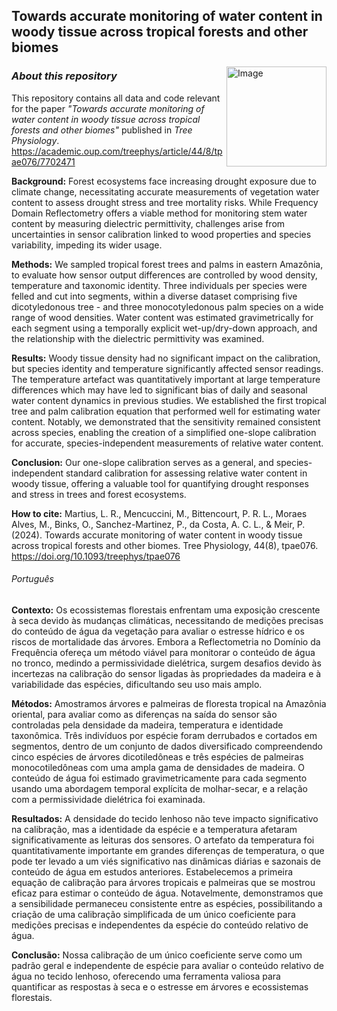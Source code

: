 ## Towards accurate monitoring of water content in woody tissue across tropical forests and other biomes
<img align="right" src="https://github.com/lionmartius/Martius_et_al_24_tree_water_content/assets/146541125/aefd7cee-0f9f-4928-acdf-80e9bf0aac75" alt="Image" width="160">


### _About this repository_
This repository contains all data and code relevant for the paper _"Towards accurate monitoring of water content in woody tissue across tropical forests and other biomes"_ published in _Tree Physiology_.
https://academic.oup.com/treephys/article/44/8/tpae076/7702471

**Background:**	Forest ecosystems face increasing drought exposure due to climate change, necessitating accurate measurements of vegetation water content to assess drought stress and tree mortality risks. While Frequency Domain Reflectometry offers a viable method for monitoring stem water content by measuring dielectric permittivity, challenges arise from uncertainties in sensor calibration linked to wood properties and species variability, impeding its wider usage.

**Methods:**	We sampled tropical forest trees and palms in eastern Amazônia, to evaluate how sensor output differences are controlled by wood density, temperature and taxonomic identity. Three individuals per species were felled and cut into segments, within a diverse dataset comprising five dicotyledonous tree - and three monocotyledonous palm species on a wide range of wood densities. Water content was estimated gravimetrically for each segment using a temporally explicit wet-up/dry-down approach, and the relationship with the dielectric permittivity was examined. 

**Results:**	Woody tissue density had no significant impact on the calibration, but species identity and temperature significantly affected sensor readings. The temperature artefact was quantitatively important at large temperature differences which may have led to significant bias of daily and seasonal water content dynamics in previous studies. 
We established the first tropical tree and palm calibration equation that performed well for estimating water content. Notably, we demonstrated that the sensitivity remained consistent across species, enabling the creation of a simplified one-slope calibration for accurate, species-independent measurements of relative water content. 

**Conclusion:**	Our one-slope calibration serves as a general, and species-independent standard calibration for assessing relative water content in woody tissue, offering a valuable tool for quantifying drought responses and stress in trees and forest ecosystems.

**How to cite:** 
Martius, L. R., Mencuccini, M., Bittencourt, P. R. L., Moraes Alves, M., Binks, O., Sanchez-Martinez, P., da Costa, A. C. L., & Meir, P. (2024). Towards accurate monitoring of water content in woody tissue across tropical forests and other biomes. Tree Physiology, 44(8), tpae076. https://doi.org/10.1093/treephys/tpae076

###### Português

**Contexto:** Os ecossistemas florestais enfrentam uma exposição crescente à seca devido às mudanças climáticas, necessitando de medições precisas do conteúdo de água da vegetação para avaliar o estresse hídrico e os riscos de mortalidade das árvores. Embora a Reflectometria no Domínio da Frequência ofereça um método viável para monitorar o conteúdo de água no tronco, medindo a permissividade dielétrica, surgem desafios devido às incertezas na calibração do sensor ligadas às propriedades da madeira e à variabilidade das espécies, dificultando seu uso mais amplo.

**Métodos:** Amostramos árvores e palmeiras de floresta tropical na Amazônia oriental, para avaliar como as diferenças na saída do sensor são controladas pela densidade da madeira, temperatura e identidade taxonômica. Três indivíduos por espécie foram derrubados e cortados em segmentos, dentro de um conjunto de dados diversificado compreendendo cinco espécies de árvores dicotiledôneas e três espécies de palmeiras monocotiledôneas com uma ampla gama de densidades de madeira. O conteúdo de água foi estimado gravimetricamente para cada segmento usando uma abordagem temporal explícita de molhar-secar, e a relação com a permissividade dielétrica foi examinada.

**Resultados:** A densidade do tecido lenhoso não teve impacto significativo na calibração, mas a identidade da espécie e a temperatura afetaram significativamente as leituras dos sensores. O artefato da temperatura foi quantitativamente importante em grandes diferenças de temperatura, o que pode ter levado a um viés significativo nas dinâmicas diárias e sazonais de conteúdo de água em estudos anteriores. Estabelecemos a primeira equação de calibração para árvores tropicais e palmeiras que se mostrou eficaz para estimar o conteúdo de água. Notavelmente, demonstramos que a sensibilidade permaneceu consistente entre as espécies, possibilitando a criação de uma calibração simplificada de um único coeficiente para medições precisas e independentes da espécie do conteúdo relativo de água.

**Conclusão:** Nossa calibração de um único coeficiente serve como um padrão geral e independente de espécie para avaliar o conteúdo relativo de água no tecido lenhoso, oferecendo uma ferramenta valiosa para quantificar as respostas à seca e o estresse em árvores e ecossistemas florestais.




